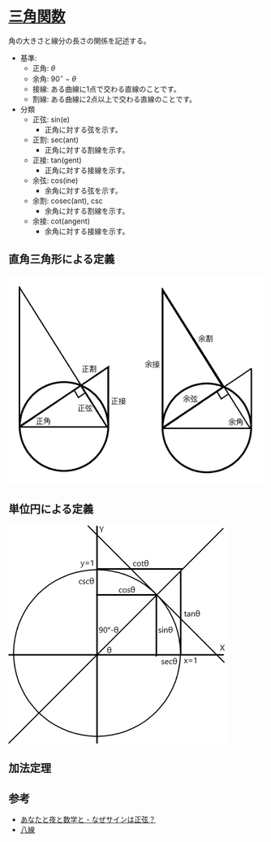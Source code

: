 # [三角関数](https://ja.wikipedia.org/wiki/%E4%B8%89%E8%A7%92%E9%96%A2%E6%95%B0)

角の大きさと線分の長さの関係を記述する。

- 基準: 
  - 正角: $\theta$
  - 余角: $90^\circ- \theta$
  - 接線: ある曲線に1点で交わる直線のことです。
  - 割線: ある曲線に2点以上で交わる直線のことです。
- 分類
  - 正弦: sin(e)
    - 正角に対する弦を示す。
  - 正割: sec(ant)
    - 正角に対する割線を示す。
  - 正接: tan(gent)
    - 正角に対する接線を示す。
  - 余弦: cos(ine)
    - 余角に対する弦を示す。
  - 余割: cosec(ant), csc
    - 余角に対する割線を示す。
  - 余接: cot(angent)
    - 余角に対する接線を示す。

## 直角三角形による定義

![直角三角形による定義](./images/trigonometric.png)

## 単位円による定義

![単位円による定義](./images/trigonometric-unitcircle.png)

## 加法定理

## 参考

- [あなたと夜と数学と - なぜサインは正弦？](http://simomath.blog.fc2.com/blog-entry-569.html)
- [八線](http://yamada-kuebiko.cocolog-nifty.com/photos/uncategorized/2015/03/03/hassen.png)